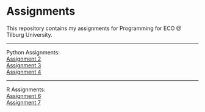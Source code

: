 # Assignments
This repository contains my assignments for Programming for ECO @ Tilburg University.

-----
Python Assignments:  
[Assignment 2](https://github.com/BornaMD/Assignments/blob/master/assignment2.ipynb)  
[Assignment 3](https://github.com/BornaMD/Assignments/blob/master/assignment3.ipynb)  
[Assignment 4](https://github.com/BornaMD/Assignments/blob/master/assignment4.ipynb)

-----
R Assignments:  
[Assignment 6](https://github.com/BornaMD/Assignments/blob/master/Graded_assignment1.ipynb)  
[Assignment 7](https://github.com/BornaMD/Assignments/blob/master/Graded_assignment_2.ipynb)
